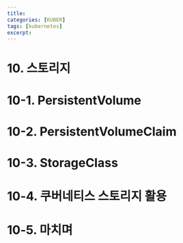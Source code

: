 ```yaml
---
title: 
categories: [KUBER]
tags: [kubernetes]
excerpt: 
---
```


<script src="https://cdn.mathjax.org/mathjax/latest/MathJax.js?config=TeX-AMS-MML_HTMLorMML" type="text/javascript"></script>



# 10. 스토리지

# 10-1. PersistentVolume

# 10-2. PersistentVolumeClaim

# 10-3. StorageClass

# 10-4. 쿠버네티스 스토리지 활용

# 10-5. 마치며

